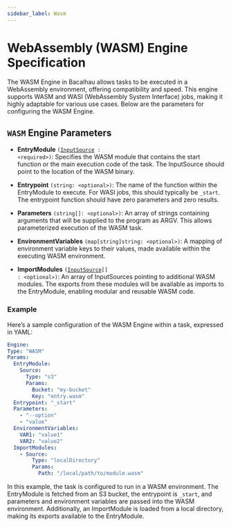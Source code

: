 ```yaml
---
sidebar_label: Wasm
---
```


# WebAssembly (WASM) Engine Specification
  
  The WASM Engine in Bacalhau allows tasks to be executed in a WebAssembly environment, offering compatibility and speed. This engine supports WASM and WASI (WebAssembly System Interface) jobs, making it highly adaptable for various use cases. Below are the parameters for configuring the WASM Engine.

## `WASM` Engine Parameters

- **EntryModule** <code>(<a href="../../job-specification/input-source">InputSource</a> : <required\>)</code>: Specifies the WASM module that contains the start function or the main execution code of the task. The InputSource should point to the location of the WASM binary.

- **Entrypoint** `(string: <optional>)`: The name of the function within the EntryModule to execute. For WASI jobs, this should typically be `_start`. The entrypoint function should have zero parameters and zero results.

- **Parameters** `(string[]: <optional>)`: An array of strings containing arguments that will be supplied to the program as ARGV. This allows parameterized execution of the WASM task.

- **EnvironmentVariables** `(map[string]string: <optional>)`: A mapping of environment variable keys to their values, made available within the executing WASM environment.

- **ImportModules** <code>(<a href="../../job-specification/input-source">InputSource</a>[] : <optional\>)</code>: An array of InputSources pointing to additional WASM modules. The exports from these modules will be available as imports to the EntryModule, enabling modular and reusable WASM code.

### Example

Here’s a sample configuration of the WASM Engine within a task, expressed in YAML:
  
  ```yaml
Engine:
  Type: "WASM"
  Params:
    EntryModule:
      Source:
        Type: "s3"
        Params:
          Bucket: "my-bucket"
          Key: "entry.wasm"
    Entrypoint: "_start"
    Parameters:
      - "--option"
      - "value"
    EnvironmentVariables:
      VAR1: "value1"
      VAR2: "value2"
    ImportModules:
      - Source:
          Type: "localDirectory"
          Params:
            Path: "/local/path/to/module.wasm"
  ```
  
  In this example, the task is configured to run in a WASM environment. The EntryModule is fetched from an S3 bucket, the entrypoint is `_start`, and parameters and environment variables are passed into the WASM environment. Additionally, an ImportModule is loaded from a local directory, making its exports available to the EntryModule.